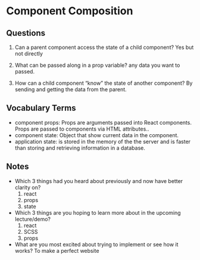 # Component Composition

## Questions
1. Can a parent component access the state of a child component?
    Yes but not directly

1. What can be passed along in a prop variable?
    any data you want to passed.
1. How can a child component “know” the state of another component?
    By sending and getting the data from the parent.

## Vocabulary Terms
* component props: Props are arguments passed into React components. Props are passed to components via HTML      attributes..
* component state: Object that show current data in the component.
* application state: is stored in the memory of the the server and is faster than storing and retrieving information in a database.

## Notes
* Which 3 things had you heard about previously and now have better clarity on?
    1. react
    1. props
    1. state
* Which 3 things are you hoping to learn more about in the upcoming lecture/demo?
    1. react
    1. SCSS
    1. props
* What are you most excited about trying to implement or see how it works?
To make a perfect website